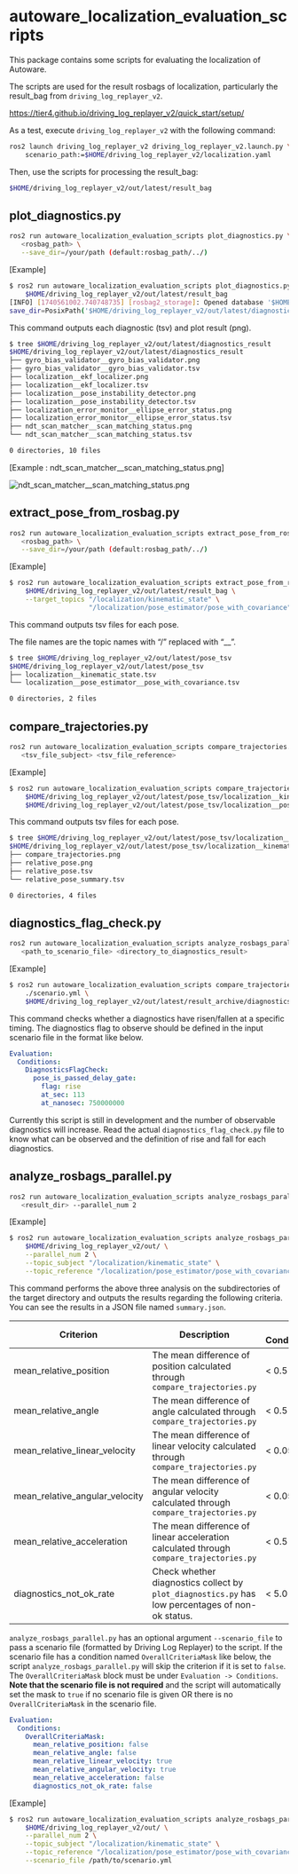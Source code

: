 # autoware_localization_evaluation_scripts

This package contains some scripts for evaluating the localization of Autoware.

The scripts are used for the result rosbags of localization, particularly the result_bag from `driving_log_replayer_v2`.

<https://tier4.github.io/driving_log_replayer_v2/quick_start/setup/>

As a test, execute `driving_log_replayer_v2` with the following command:

```bash
ros2 launch driving_log_replayer_v2 driving_log_replayer_v2.launch.py \
    scenario_path:=$HOME/driving_log_replayer_v2/localization.yaml
```

Then, use the scripts for processing the result_bag:

```bash
$HOME/driving_log_replayer_v2/out/latest/result_bag
```

## plot_diagnostics.py

```bash
ros2 run autoware_localization_evaluation_scripts plot_diagnostics.py \
   <rosbag_path> \
   --save_dir=/your/path (default:rosbag_path/../)
```

[Example]

```bash
$ ros2 run autoware_localization_evaluation_scripts plot_diagnostics.py \
    $HOME/driving_log_replayer_v2/out/latest/result_bag
[INFO] [1740561002.740748735] [rosbag2_storage]: Opened database '$HOME/driving_log_replayer_v2/out/latest/result_bag/result_bag_0.db3' for READ_ONLY.
save_dir=PosixPath('$HOME/driving_log_replayer_v2/out/latest/diagnostics_result')
```

This command outputs each diagnostic (tsv) and plot result (png).

```bash
$ tree $HOME/driving_log_replayer_v2/out/latest/diagnostics_result
$HOME/driving_log_replayer_v2/out/latest/diagnostics_result
├── gyro_bias_validator__gyro_bias_validator.png
├── gyro_bias_validator__gyro_bias_validator.tsv
├── localization__ekf_localizer.png
├── localization__ekf_localizer.tsv
├── localization__pose_instability_detector.png
├── localization__pose_instability_detector.tsv
├── localization_error_monitor__ellipse_error_status.png
├── localization_error_monitor__ellipse_error_status.tsv
├── ndt_scan_matcher__scan_matching_status.png
└── ndt_scan_matcher__scan_matching_status.tsv

0 directories, 10 files
```

[Example : ndt_scan_matcher__scan_matching_status.png]

![ndt_scan_matcher__scan_matching_status.png](./media/ndt_scan_matcher__scan_matching_status.png)

## extract_pose_from_rosbag.py

```bash
ros2 run autoware_localization_evaluation_scripts extract_pose_from_rosbag.py \
   <rosbag_path> \
   --save_dir=/your/path (default:rosbag_path/../)
```

[Example]

```bash
$ ros2 run autoware_localization_evaluation_scripts extract_pose_from_rosbag.py \
    $HOME/driving_log_replayer_v2/out/latest/result_bag \
    --target_topics "/localization/kinematic_state" \
                    "/localization/pose_estimator/pose_with_covariance"
```

This command outputs tsv files for each pose.

The file names are the topic names with “/” replaced with “\_\_”.

```bash
$ tree $HOME/driving_log_replayer_v2/out/latest/pose_tsv
$HOME/driving_log_replayer_v2/out/latest/pose_tsv
├── localization__kinematic_state.tsv
└── localization__pose_estimator__pose_with_covariance.tsv

0 directories, 2 files
```

## compare_trajectories.py

```bash
ros2 run autoware_localization_evaluation_scripts compare_trajectories.py \
   <tsv_file_subject> <tsv_file_reference>
```

[Example]

```bash
$ ros2 run autoware_localization_evaluation_scripts compare_trajectories.py \
    $HOME/driving_log_replayer_v2/out/latest/pose_tsv/localization__kinematic_state.tsv \
    $HOME/driving_log_replayer_v2/out/latest/pose_tsv/localization__pose_estimator__pose_with_covariance.tsv
```

This command outputs tsv files for each pose.

```bash
$ tree $HOME/driving_log_replayer_v2/out/latest/pose_tsv/localization__kinematic_state_result
$HOME/driving_log_replayer_v2/out/latest/pose_tsv/localization__kinematic_state_result
├── compare_trajectories.png
├── relative_pose.png
├── relative_pose.tsv
└── relative_pose_summary.tsv

0 directories, 4 files
```

## diagnostics_flag_check.py

```bash
ros2 run autoware_localization_evaluation_scripts analyze_rosbags_parallel.py \
   <path_to_scenario_file> <directory_to_diagnostics_result>
```

[Example]

```bash
$ ros2 run autoware_localization_evaluation_scripts compare_trajectories.py \
    ./scenario.yml \
    $HOME/driving_log_replayer_v2/out/latest/result_archive/diagnostics_result
```

This command checks whether a diagnostics have risen/fallen at a specific timing.
The diagnostics flag to observe should be defined in the input scenario file in the format like below.

```yaml
Evaluation:
  Conditions:
    DiagnosticsFlagCheck:
      pose_is_passed_delay_gate:
        flag: rise
        at_sec: 113
        at_nanosec: 750000000
```

Currently this script is still in development and the number of observable diagnostics will increase.
Read the actual `diagnostics_flag_check.py` file to know what can be observed and the definition of rise and fall for each diagnostics.

## analyze_rosbags_parallel.py

```bash
ros2 run autoware_localization_evaluation_scripts analyze_rosbags_parallel.py \
   <result_dir> --parallel_num 2
```

[Example]

```bash
$ ros2 run autoware_localization_evaluation_scripts analyze_rosbags_parallel.py \
    $HOME/driving_log_replayer_v2/out/ \
    --parallel_num 2 \
    --topic_subject "/localization/kinematic_state" \
    --topic_reference "/localization/pose_estimator/pose_with_covariance"
```

This command performs the above three analysis on the subdirectories of the target directory and outputs the results regarding the following criteria.
You can see the results in a JSON file named `summary.json`.

| Criterion                      | Description                                                                                      | Success Condition/Threshold |
| ------------------------------ | ------------------------------------------------------------------------------------------------ | --------------------------- |
| mean_relative_position         | The mean difference of position calculated through `compare_trajectories.py`                     | < 0.5 [m]                   |
| mean_relative_angle            | The mean difference of angle calculated through `compare_trajectories.py`                        | < 0.5 [deg]                 |
| mean_relative_linear_velocity  | The mean difference of linear velocity calculated through `compare_trajectories.py`              | < 0.05 [m/s]                |
| mean_relative_angular_velocity | The mean difference of angular velocity calculated through `compare_trajectories.py`             | < 0.05 [rad/s]              |
| mean_relative_acceleration     | The mean difference of linear acceleration calculated through `compare_trajectories.py`          | < 0.5 [m/s^2]               |
| diagnostics_not_ok_rate        | Check whether diagnostics collect by `plot_diagnostics.py` has low percentages of non-ok status. | < 5.0 [%]                   |

`analyze_rosbags_parallel.py` has an optional argument `--scenario_file` to pass a scenario file (formatted by Driving Log Replayer) to the script.
If the scenario file has a condition named `OverallCriteriaMask` like below, the script `analyze_rosbags_parallel.py` will skip the criterion if it is set to `false`.
The `OverallCriteriaMask` block must be under `Evaluation -> Conditions`. **Note that the scenario file is not required** and the script will automatically set the mask to `true` if no scenario file is given OR there is no `OverallCriteriaMask` in the scenario file.

```yaml
Evaluation:
  Conditions:
    OverallCriteriaMask:
      mean_relative_position: false
      mean_relative_angle: false
      mean_relative_linear_velocity: true
      mean_relative_angular_velocity: true
      mean_relative_acceleration: false
      diagnostics_not_ok_rate: false
```

[Example]

```bash
$ ros2 run autoware_localization_evaluation_scripts analyze_rosbags_parallel.py \
    $HOME/driving_log_replayer_v2/out/ \
    --parallel_num 2 \
    --topic_subject "/localization/kinematic_state" \
    --topic_reference "/localization/pose_estimator/pose_with_covariance" \
    --scenario_file /path/to/scenario.yml
```
